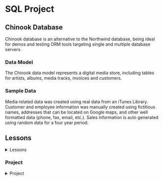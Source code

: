 # SQL Project

## Chinook Database
Chinook database is an alternative to the Northwind database, being ideal for demos and testing ORM tools targeting single and multiple database servers.

### Data Model
The Chinook data model represents a digital media store, including tables for artists, albums, media tracks, invoices and customers.

### Sample Data
Media related data was created using real data from an iTunes Library. Customer and employee information was manually created using fictitious names, addresses that can be located on Google maps, and other well formatted data (phone, fax, email, etc.). Sales information is auto generated using random data for a four year period.

## Lessons

<details>
<summary>Lessons</summary>
<br>
<ol>
<li><b>Lesson 2</b> | <a href="./Lesson1_basic_SQL.sql">Basic SQL</a></li>
<li><b>Lesson 3</b> | <a href="./Lesson2_Join.sql">Join SQL</a></li>
<li><b>Lesson 4</b> | <a href="./Lesson3_aggregation.sql">Aggregation SQL</a></li>
</ol>
</details>

### Project

<details>
<summary>Project</summary>

<ol>
<li><b>Project Part 1</b> | <a href="./project.sql">Project part 1</a></li>
<li><b>Project Part 2</b> | <a href="./">TBC</a></li>
<li><b>Project Part 3</b> | <a href="./">TBC</a></li>
</ol>
</details>

